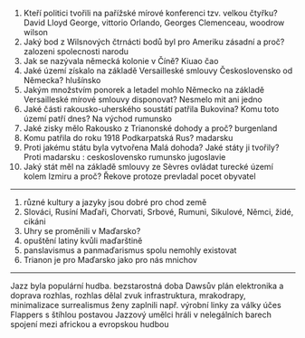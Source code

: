 1. Kteří politici tvořili na pařížské mírové konferenci tzv. velkou čtyřku? David Lloyd George, vittorio Orlando, Georges Clemenceau, woodrow wilson
2. Jaký bod z Wilsnových čtrnácti bodů byl pro Ameriku zásadní a proč? zalozeni spolecnosti narodu 
3. Jak se nazývala německá kolonie v Číně? Kiuao čao 
4. Jaké území získalo na základě Versailleské smlouvy Československo od Německa? hlušínsko 
5. Jakým množstvím ponorek a letadel mohlo Německo na základě Versailleské mírové smlouvy disponovat? Nesmelo mit ani jedno 
6. Jaké části rakousko-uherského soustátí patřila Bukovina? Komu toto území patří dnes? Na východ rumunsko
7. Jaké zisky mělo Rakousko z Trianonské dohody a proč? burgenland 
8. Komu patřila do roku 1918 Podkarpatská Rus? madarsku
9. Proti jakému státu byla vytvořena Malá dohoda? Jaké státy ji tvořily? Proti madarsku : ceskoslovensko rumunsko jugoslavie 
10.  Jaký stát měl na základě smlouvy ze Sèvres ovládat turecké území kolem Izmiru a proč? Řekove protoze prevladal pocet obyvatel


---

1. různé kultury a jazyky jsou dobré pro chod země
2. Slováci, Rusíní Maďaři, Chorvati, Srbové, Rumuni, Sikulové, Němci, židé, cikáni
3. Uhry se proměnili v Maďarsko?
4. opuštění latiny kvůli maďarštině
5. panslavismus a panmaďarismus spolu nemohly existovat
6. Trianon je pro Maďarsko jako pro nás mnichov

---
Jazz byla populární hudba. bezstarostná doba
Dawsův plán
elektronika a doprava
rozhlas, rozhlas dělal zvuk
infrastruktura, mrakodrapy, minimalizace
surrealismus
ženy zaplnili např. výrobní linky za války
účes Flappers s štíhlou postavou
Jazzový umělci hráli v nelegálních barech
spojení mezi africkou a evropskou hudbou